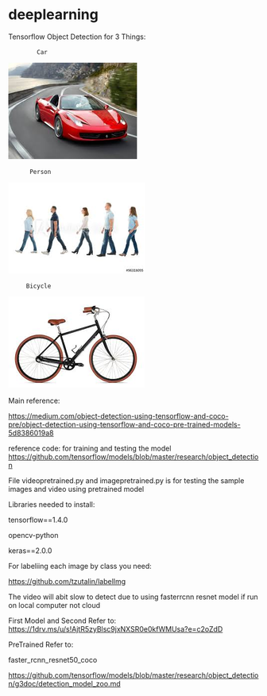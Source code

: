 # deeplearning

Tensorflow Object Detection for 3 Things:

            Car


   ![Repo_List](screenshots/ferari2.jpg)


        
        
          Person


![Repo_List](screenshots/people.jpg)





         Bicycle


![Repo_List](screenshots/cycle.jpg)




  
Main reference:

https://medium.com/object-detection-using-tensorflow-and-coco-pre/object-detection-using-tensorflow-and-coco-pre-trained-models-5d8386019a8


reference code: for training and testing the model
https://github.com/tensorflow/models/blob/master/research/object_detection





File videopretrained.py and imagepretrained.py is for testing the sample images and video using pretrained model


Libraries needed to install:

tensorflow==1.4.0


opencv-python


keras==2.0.0


For labeliing each image by class you need:


https://github.com/tzutalin/labelImg



The video will  abit slow to detect due to using fasterrcnn resnet model if run on local computer not cloud




First Model and Second  Refer to:
https://1drv.ms/u/s!AjtR5zyBlsc9jxNXSR0e0kfWMUsa?e=c2oZdD





PreTrained Refer to:

faster_rcnn_resnet50_coco

https://github.com/tensorflow/models/blob/master/research/object_detection/g3doc/detection_model_zoo.md




